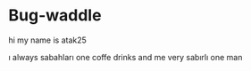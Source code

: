 # Bug-waddle

hi my name is atak25

ı always sabahları one coffe drinks and me very sabırlı one man
